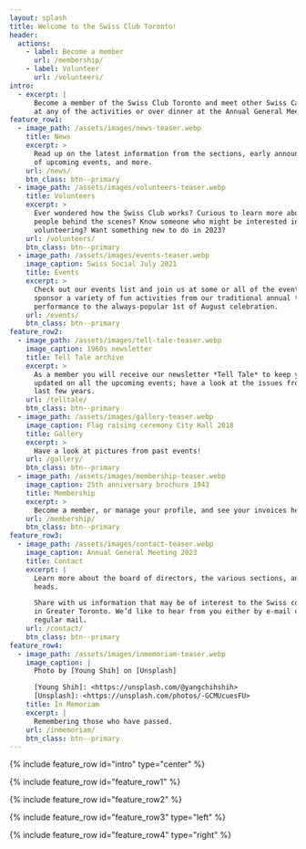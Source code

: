 ```yaml
---
layout: splash
title: Welcome to the Swiss Club Toronto!
header:
  actions:
    - label: Become a member
      url: /membership/
    - label: Volunteer
      url: /volunteers/
intro:
  - excerpt: |
      Become a member of the Swiss Club Toronto and meet other Swiss Canadians
      at any of the activities or over dinner at the Annual General Meeting.
feature_row1:
  - image_path: /assets/images/news-teaser.webp
    title: News
    excerpt: >
      Read up on the latest information from the sections, early announcements
      of upcoming events, and more.
    url: /news/
    btn_class: btn--primary
  - image_path: /assets/images/volunteers-teaser.webp
    title: Volunteers
    excerpt: >
      Ever wondered how the Swiss Club works? Curious to learn more about the
      people behind the scenes? Know someone who might be interested in
      volunteering? Want something new to do in 2023?
    url: /volunteers/
    btn_class: btn--primary
  - image_path: /assets/images/events-teaser.webp
    image_caption: Swiss Social July 2021
    title: Events
    excerpt: >
      Check out our events list and join us at some or all of the events. We
      sponsor a variety of fun activities from our traditional annual theatre
      performance to the always-popular 1st of August celebration.
    url: /events/
    btn_class: btn--primary
feature_row2:
  - image_path: /assets/images/tell-tale-teaser.webp
    image_caption: 1960s newsletter
    title: Tell Tale archive
    excerpt: >
      As a member you will receive our newsletter *Tell Tale* to keep you
      updated on all the upcoming events; have a look at the issues from the
      last few years.
    url: /telltale/
    btn_class: btn--primary
  - image_path: /assets/images/gallery-teaser.webp
    image_caption: Flag raising ceremony City Hall 2018
    title: Gallery
    excerpt: >
      Have a look at pictures from past events!
    url: /gallery/
    btn_class: btn--primary
  - image_path: /assets/images/membership-teaser.webp
    image_caption: 25th anniversary brochure 1943
    title: Membership
    excerpt: >
      Become a member, or manage your profile, and see your invoices here.
    url: /membership/
    btn_class: btn--primary
feature_row3:
  - image_path: /assets/images/contact-teaser.webp
    image_caption: Annual General Meeting 2023
    title: Contact
    excerpt: |
      Learn more about the board of directors, the various sections, and their
      heads.

      Share with us information that may be of interest to the Swiss community
      in Greater Toronto. We’d like to hear from you either by e-mail or
      regular mail.
    url: /contact/
    btn_class: btn--primary
feature_row4:
  - image_path: /assets/images/inmemoriam-teaser.webp
    image_caption: |
      Photo by [Young Shih] on [Unsplash]

      [Young Shih]: <https://unsplash.com/@yangchihshih>
      [Unsplash]: <https://unsplash.com/photos/-GCMUcuesFU>
    title: In Memoriam
    excerpt: |
      Remembering those who have passed.
    url: /inmemoriam/
    btn_class: btn--primary
---
```


{% include feature_row id="intro" type="center" %}

{% include feature_row id="feature_row1" %}

{% include feature_row id="feature_row2" %}

{% include feature_row id="feature_row3" type="left" %}

{% include feature_row id="feature_row4" type="right" %}
